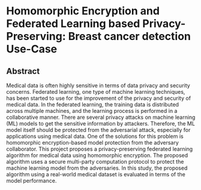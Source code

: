 # Homomorphic Encryption and Federated Learning based Privacy-Preserving: Breast cancer detection Use-Case

## Abstract

Medical data is often highly sensitive in terms of data privacy and security concerns. Federated learning, one type of machine learning techniques, has been started to use for the improvement of the privacy and security of medical data. In the federated learning, the training data is distributed across multiple machines, and the
learning process is performed in a collaborative manner. There are several privacy attacks on machine learning (ML) models to get the sensitive information by attackers. Therefore, the ML model itself should be protected from the adversarial attack, especially for applications using medical data. One of the solutions for this problem is homomorphic encryption-based model protection from the adversary collaborator. This project proposes a privacy-preserving federated learning algorithm for medical data using homomorphic encryption. The proposed algorithm uses a secure multi-party computation protocol to protect the machine learning model from the adversaries. In this study, the proposed algorithm using a real-world medical dataset is evaluated in terms of the model performance.